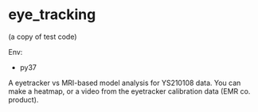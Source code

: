 # eye_tracking
(a copy of test code)

Env:

- py37

A eyetracker vs MRI-based model analysis for YS210108 data.
You can make a heatmap, or a video from the eyetracker calibration data (EMR co. product).

